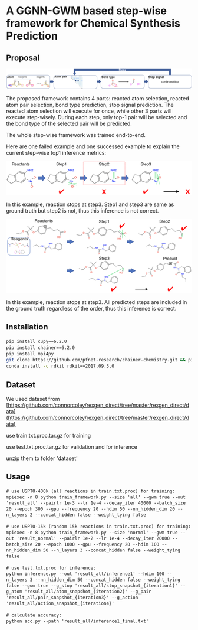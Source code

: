 # A GGNN-GWM based step-wise framework for Chemical Synthesis Prediction

## Proposal

![](figure/framework.png)

The proposed framework contains 4 parts: reacted atom selection, reacted atom pair selection, bond type prediction, stop signal prediction. The reacted atom selection will execute for once, while other 3 parts will execute step-wisely. During each step, only top-1 pair will be selected and the bond type of the selected pair will be predicted. 

The whole step-wise framework was trained end-to-end.

Here are one failed example and one successed example to explain the current step-wise top1 inference metrics:

![](figure/example1.png)

In this example, reaction stops at step3. Step1 and step3 are same as ground truth but step2 is not, thus this inference is not correct.

![](figure/example2.png)

In this example, reaction stops at step3. All predicted steps are included in the ground truth regardless of the order, thus this inference is correct.

## Installation

```bash
pip install cupy==6.2.0
pip install chainer==6.2.0
pip install mpi4py
git clone https://github.com/pfnet-research/chainer-chemistry.git && pip install -e chainer-chemistry --no-dependencies
conda install -c rdkit rdkit==2017.09.3.0
```

## Dataset

We used dataset from [https://github.com/connorcoley/rexgen_direct/tree/master/rexgen_direct/data](https://github.com/connorcoley/rexgen_direct/tree/master/rexgen_direct/data)

use train.txt.proc.tar.gz for training

use test.txt.proc.tar.gz for validation and for inference

unzip them to folder 'dataset'

## Usage

```
# use USPTO-400k (all reactions in train.txt.proc) for training:
mpiexec -n 8 python train_framework.py --size 'all' --gwm true --out 'result_all' --pairlr 1e-3 --lr 1e-4 --decay_iter 40000 --batch_size 20 --epoch 300 --gpu --frequency 20 --hdim 50 --nn_hidden_dim 20 --n_layers 2 --concat_hidden false --weight_tying false

# use USPTO-15k (random 15k reactions in train.txt.proc) for training:
mpiexec -n 8 python train_framework.py --size 'normal' --gwm true --out 'result_normal' --pairlr 1e-2 --lr 1e-4 --decay_iter 20000 --batch_size 20 --epoch 1000 --gpu --frequency 20 --hdim 100 --nn_hidden_dim 50 --n_layers 3 --concat_hidden false --weight_tying false 

# use test.txt.proc for inference:
python inference.py --out 'result_all/inference1' --hdim 100 --n_layers 3 --nn_hidden_dim 50 --concat_hidden false --weight_tying false --gwm true --g_stop 'result_all/stop_snapshot_{iteration1}' --g_atom 'result_all/atom_snapshot_{iteration2}' --g_pair 'result_all/pair_snapshot_{iteration3}' --g_action 'result_all/action_snapshot_{iteration4}'

# calculate accuracy:
python acc.py --path 'result_all/inference1_final.txt'
```
